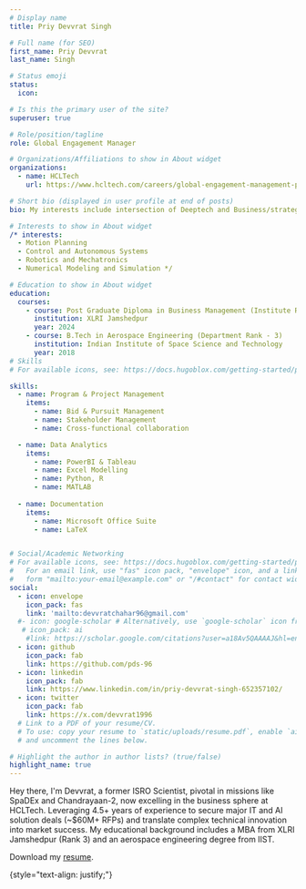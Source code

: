 ```yaml
---
# Display name
title: Priy Devvrat Singh

# Full name (for SEO)
first_name: Priy Devvrat
last_name: Singh

# Status emoji
status:
  icon: 

# Is this the primary user of the site?
superuser: true

# Role/position/tagline
role: Global Engagement Manager

# Organizations/Affiliations to show in About widget
organizations:
  - name: HCLTech
    url: https://www.hcltech.com/careers/global-engagement-management-program

# Short bio (displayed in user profile at end of posts)
bio: My interests include intersection of Deeptech and Business/strategy. 

# Interests to show in About widget
/* interests:
  - Motion Planning
  - Control and Autonomous Systems
  - Robotics and Mechatronics
  - Numerical Modeling and Simulation */

# Education to show in About widget
education:
  courses:
    - course: Post Graduate Diploma in Business Management (Institute Rank - 3, Dean's Merit List)
      institution: XLRI Jamshedpur
      year: 2024
    - course: B.Tech in Aerospace Engineering (Department Rank - 3)
      institution: Indian Institute of Space Science and Technology
      year: 2018
# Skills
# For available icons, see: https://docs.hugoblox.com/getting-started/page-builder/#icons

skills:
  - name: Program & Project Management
    items:
      - name: Bid & Pursuit Management
      - name: Stakeholder Management
      - name: Cross-functional collaboration

  - name: Data Analytics
    items:
      - name: PowerBI & Tableau
      - name: Excel Modelling
      - name: Python, R
      - name: MATLAB
  
  - name: Documentation
    items:
      - name: Microsoft Office Suite
      - name: LaTeX 


# Social/Academic Networking
# For available icons, see: https://docs.hugoblox.com/getting-started/page-builder/#icons
#   For an email link, use "fas" icon pack, "envelope" icon, and a link in the
#   form "mailto:your-email@example.com" or "/#contact" for contact widget.
social:
  - icon: envelope
    icon_pack: fas
    link: 'mailto:devvratchahar96@gmail.com'
  #- icon: google-scholar # Alternatively, use `google-scholar` icon from `ai` icon pack
   # icon_pack: ai
    #link: https://scholar.google.com/citations?user=a18Av5QAAAAJ&hl=en
  - icon: github
    icon_pack: fab
    link: https://github.com/pds-96
  - icon: linkedin
    icon_pack: fab
    link: https://www.linkedin.com/in/priy-devvrat-singh-652357102/
  - icon: twitter
    icon_pack: fab
    link: https://x.com/devvrat1996
  # Link to a PDF of your resume/CV.
  # To use: copy your resume to `static/uploads/resume.pdf`, enable `ai` icons in `params.yaml`,
  # and uncomment the lines below.

# Highlight the author in author lists? (true/false)
highlight_name: true
---
```


Hey there, I'm Devvrat, a former ISRO Scientist, pivotal in missions like SpaDEx and Chandrayaan-2, now excelling in the business sphere at HCLTech. Leveraging 4.5+ years of experience to secure major IT and AI solution deals (~$60M+ RFPs) and translate complex technical innovation into market success. My educational background includes a MBA from XLRI Jamshedpur (Rank 3) and an aerospace engineering degree from IIST.


<i class="fas fa-download  pr-1 fa-fw"></i> Download my <a href="/uploads/PriyDevvrat_Resume_April2025.pdf" target="_blank">resume</a>.</p>

{style="text-align: justify;"}
